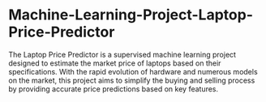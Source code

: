 # Machine-Learning-Project-Laptop-Price-Predictor
The Laptop Price Predictor is a supervised machine learning project designed to estimate the market price of laptops based on their specifications. With the rapid evolution of hardware and numerous models on the market, this project aims to simplify the buying and selling process by providing accurate price predictions based on key features.
